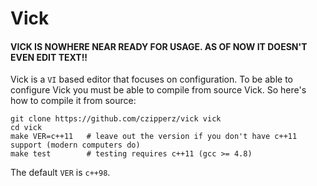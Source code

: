 # Vick

#### VICK IS NOWHERE NEAR READY FOR USAGE.  AS OF NOW IT DOESN'T EVEN EDIT TEXT!!

Vick is a `VI` based editor that focuses on configuration.  To be able
to configure Vick you must be able to compile from source Vick.  So
here's how to compile it from source:

    git clone https://github.com/czipperz/vick vick
    cd vick
    make VER=c++11   # leave out the version if you don't have c++11 support (modern computers do)
    make test        # testing requires c++11 (gcc >= 4.8)

The default `VER` is `c++98`.
